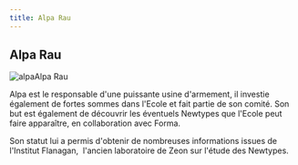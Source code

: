 ```yaml
---
title: Alpa Rau
---
```


Alpa Rau
--------

![alpa](/images/stories/manga/ecoleduciel/persos/alpa.jpg)Alpa Rau


Alpa est le responsable d'une puissante usine d'armement, il investie également de fortes sommes dans l'Ecole et fait partie de son comité. Son but est également de découvrir les éventuels Newtypes que l'Ecole peut faire apparaître, en collaboration avec Forma.


Son statut lui a permis d'obtenir de nombreuses informations issues de l'Institut Flanagan,  l'ancien laboratoire de Zeon sur l'étude des Newtypes.

